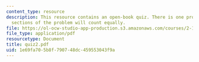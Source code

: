 ```yaml
---
content_type: resource
description: This resource contains an open-book quiz. There is one problem; all seven
  sections of the problem will count equally.
file: https://ol-ocw-studio-app-production.s3.amazonaws.com/courses/2-171-analysis-and-design-of-digital-control-systems-fall-2006/1e69fa705b8f790748dc459553043f9a_quiz2.pdf
file_type: application/pdf
resourcetype: Document
title: quiz2.pdf
uid: 1e69fa70-5b8f-7907-48dc-459553043f9a
---
```

